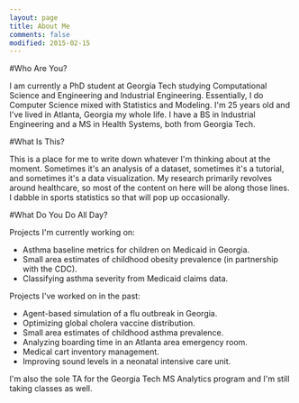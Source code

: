 ```yaml
---
layout: page
title: About Me
comments: false
modified: 2015-02-15
---
```


#Who Are You?

I am currently a PhD student at Georgia Tech studying Computational Science and Engineering and Industrial Engineering.  Essentially, I do Computer Science mixed with Statistics and Modeling.  I'm 25 years old and I've lived in Atlanta, Georgia my whole life.  I have a BS in Industrial Engineering and a MS in Health Systems, both from Georgia Tech.  

#What Is This?

This is a place for me to write down whatever I'm thinking about at the moment.  Sometimes it's an analysis of a dataset, sometimes it's a tutorial, and sometimes it's a data visualization.  My research primarily revolves around healthcare, so most of the content on here will be along those lines.  I dabble in sports statistics so that will pop up occasionally.

#What Do You Do All Day?

Projects I'm currently working on:

* Asthma baseline metrics for children on Medicaid in Georgia.
* Small area estimates of childhood obesity prevalence (in partnership with the CDC).
* Classifying asthma severity from Medicaid claims data.

Projects I've worked on in the past:

* Agent-based simulation of a flu outbreak in Georgia.
* Optimizing global cholera vaccine distribution.
* Small area estimates of childhood asthma prevalence.
* Analyzing boarding time in an Atlanta area emergency room.
* Medical cart inventory management.
* Improving sound levels in a neonatal intensive care unit.

I'm also the sole TA for the Georgia Tech MS Analytics program and I'm still taking classes as well.